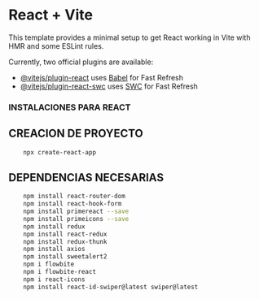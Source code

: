 # React + Vite

This template provides a minimal setup to get React working in Vite with HMR and some ESLint rules.

Currently, two official plugins are available:

- [@vitejs/plugin-react](https://github.com/vitejs/vite-plugin-react/blob/main/packages/plugin-react/README.md) uses [Babel](https://babeljs.io/) for Fast Refresh
- [@vitejs/plugin-react-swc](https://github.com/vitejs/vite-plugin-react-swc) uses [SWC](https://swc.rs/) for Fast Refresh



### INSTALACIONES PARA REACT

## CREACION DE PROYECTO

```bash
    npx create-react-app 

```
## DEPENDENCIAS NECESARIAS

```bash 
    npm install react-router-dom
    npm install react-hook-form
    npm install primereact --save
    npm install primeicons --save
    npm install redux
    npm install react-redux
    npm install redux-thunk
    npm install axios
    npm install sweetalert2
    npm i flowbite 
    npm i flowbite-react
    npm i react-icons
    npm install react-id-swiper@latest swiper@latest

```
